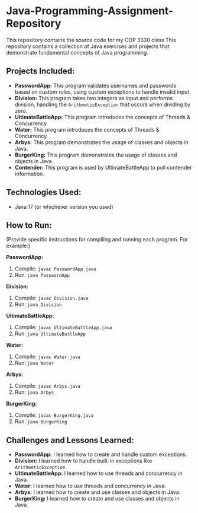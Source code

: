 # Java-Programming-Assignment-Repository
This repository contains the source code for my COP 3330 class
This repository contains a collection of Java exercises and projects that demonstrate fundamental concepts of Java programming.

## Projects Included:

* **PasswordApp:**  This program validates usernames and passwords based on custom rules, using custom exceptions to handle invalid input.
* **Division:** This program takes two integers as input and performs division, handling the `ArithmeticException` that occurs when dividing by zero.
* **UltimateBattleApp:** This program introduces the concepts of Threads & Concurrency.
* **Water:** This program introduces the concepts of Threads & Concurrency.
* **Arbys:** This program demonstrates the usage of classes and objects in Java.
* **BurgerKing:** This program demonstrates the usage of classes and objects in Java.
* **Contender:** This program is used by UltimateBattleApp to pull contender information.

## Technologies Used:

* Java 17 (or whichever version you used)

## How to Run:

(Provide specific instructions for compiling and running each program.  For example:)

**PasswordApp:**

1. Compile: `javac PasswordApp.java`
2. Run: `java PasswordApp`

**Division:**

1. Compile: `javac Division.java`
2. Run: `java Division`

**UltimateBattleApp:**

1. Compile: `javac UltimateBattleApp.java`
2. Run: `java UltimateBattleApp`

**Water:**

1. Compile: `javac Water.java`
2. Run: `java Water`

**Arbys:**

1. Compile: `javac Arbys.java`
2. Run: `java Arbys`

**BurgerKing:**

1. Compile: `javac BurgerKing.java`
2. Run: `java BurgerKing`

## Challenges and Lessons Learned:

* **PasswordApp:**  I learned how to create and handle custom exceptions.
* **Division:** I learned how to handle built-in exceptions like `ArithmeticException`.
* **UltimateBattleApp:** I learned how to use threads and concurrency in Java.
* **Water:** I learned how to use threads and concurrency in Java.
* **Arbys:** I learned how to create and use classes and objects in Java.
* **BurgerKing:** I learned how to create and use classes and objects in Java.
